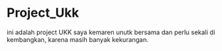 # Project_Ukk
ini adalah project UKK saya kemaren unutk bersama dan perlu sekali di kembangkan, karena masih banyak kekurangan.
